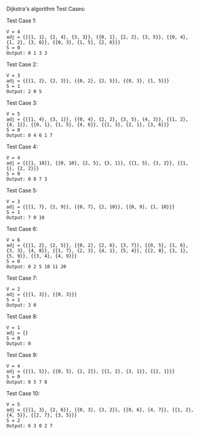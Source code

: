 Dijkstra's algorithm Test Cases:

Test Case 1:
```plaintext
V = 4
adj = {{{1, 1}, {2, 4}, {3, 3}}, {{0, 1}, {2, 2}, {3, 5}}, {{0, 4}, {1, 2}, {3, 6}}, {{0, 3}, {1, 5}, {2, 6}}}
S = 0
Output: 0 1 3 3
```

Test Case 2:
```plaintext
V = 3
adj = {{{1, 2}, {2, 3}}, {{0, 2}, {2, 5}}, {{0, 3}, {1, 5}}}
S = 1
Output: 2 0 5
```

Test Case 3:
```plaintext
V = 5
adj = {{{1, 4}, {3, 1}}, {{0, 4}, {2, 2}, {3, 5}, {4, 3}}, {{1, 2}, {4, 1}}, {{0, 1}, {1, 5}, {4, 6}}, {{1, 3}, {2, 1}, {3, 6}}}
S = 0
Output: 0 4 6 1 7
```

Test Case 4:
```plaintext
V = 4
adj = {{{1, 10}}, {{0, 10}, {2, 5}, {3, 1}}, {{1, 5}, {3, 2}}, {{1, 1}, {2, 2}}}
S = 0
Output: 0 8 7 3
```

Test Case 5:
```plaintext
V = 3
adj = {{{1, 7}, {2, 9}}, {{0, 7}, {2, 10}}, {{0, 9}, {1, 10}}}
S = 1
Output: 7 0 10
```

Test Case 6:
```plaintext
V = 6
adj = {{{1, 2}, {2, 5}}, {{0, 2}, {2, 6}, {3, 7}}, {{0, 5}, {1, 6}, {3, 3}, {4, 8}}, {{1, 7}, {2, 3}, {4, 1}, {5, 4}}, {{2, 8}, {3, 1}, {5, 9}}, {{3, 4}, {4, 9}}}
S = 0
Output: 0 2 5 10 11 20
```

Test Case 7:
```plaintext
V = 2
adj = {{{1, 3}}, {{0, 3}}}
S = 1
Output: 3 0
```

Test Case 8:
```plaintext
V = 1
adj = {}
S = 0
Output: 0
```

Test Case 9:
```plaintext
V = 4
adj = {{{1, 5}}, {{0, 5}, {2, 2}}, {{1, 2}, {3, 1}}, {{2, 1}}}
S = 0
Output: 0 5 7 8
```

Test Case 10:
```plaintext
V = 5
adj = {{{1, 3}, {2, 6}}, {{0, 3}, {3, 2}}, {{0, 6}, {4, 7}}, {{1, 2}, {4, 5}}, {{2, 7}, {3, 5}}}
S = 2
Output: 6 3 0 2 7
```